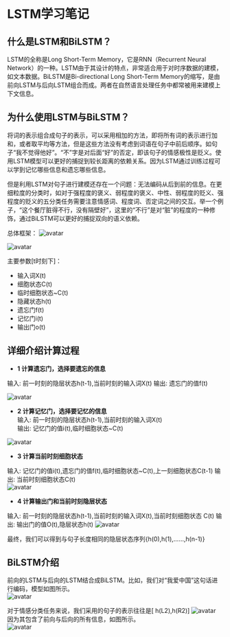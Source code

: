 # LSTM学习笔记


## 什么是LSTM和BiLSTM？  
LSTM的全称是Long Short-Term Memory，它是RNN（Recurrent Neural Network）的一种。LSTM由于其设计的特点，非常适合用于对时序数据的建模，如文本数据。BiLSTM是Bi-directional Long Short-Term Memory的缩写，是由前向LSTM与后向LSTM组合而成。两者在自然语言处理任务中都常被用来建模上下文信息。  

## 为什么使用LSTM与BiLSTM？  
将词的表示组合成句子的表示，可以采用相加的方法，即将所有词的表示进行加和，或者取平均等方法，但是这些方法没有考虑到词语在句子中前后顺序。如句子“我不觉得他好”。“不”字是对后面“好”的否定，即该句子的情感极性是贬义。使用LSTM模型可以更好的捕捉到较长距离的依赖关系。因为LSTM通过训练过程可以学到记忆哪些信息和遗忘哪些信息。

但是利用LSTM对句子进行建模还存在一个问题：无法编码从后到前的信息。在更细粒度的分类时，如对于强程度的褒义、弱程度的褒义、中性、弱程度的贬义、强程度的贬义的五分类任务需要注意情感词、程度词、否定词之间的交互。举一个例子，“这个餐厅脏得不行，没有隔壁好”，这里的“不行”是对“脏”的程度的一种修饰，通过BiLSTM可以更好的捕捉双向的语义依赖。  
  
总体框架：
![avatar](/pic/1.jpg)  

![avatar](/pic/2.jpg)  

主要参数[t时刻下]：  
  
*    输入词X(t) 
*    细胞状态C(t)
*    临时细胞状态~C(t)
*    隐藏状态h(t)
*    遗忘门f(t)
*    记忆门i(t)
*    输出门o(t)

  
## 详细介绍计算过程  

*   **1 计算遗忘门，选择要遗忘的信息**

输入:  前一时刻的隐层状态h(t-1),当前时刻的输入词X(t)
输出:  遗忘门的值f(t)  

![avatar](/pic/3.jpg)  
  
*   **2  计算记忆门，选择要记忆的信息**  
输入:  前一时刻的隐层状态h(t-1),当前时刻的输入词X(t)  
输出:  记忆门的值i(t),临时细胞状态~C(t)  

![avatar](/pic/4.jpg)  
  
*   **3  计算当前时刻细胞状态**    

输入:  记忆门的值i(t),遗忘门的值f(t),临时细胞状态~C(t),上一刻细胞状态C(t-1)
输出:  当前时刻细胞状态C(t)  
![avatar](/pic/5.jpg)  

*   **4  计算输出门和当前时刻隐层状态**    

输入:  前一时刻的隐层状态h(t-1),当前时刻的输入词X(t),当前时刻细胞状态 C(t)
输出:  输出门的值O(t),隐层状态h(t) 
![avatar](/pic/6.jpg)  



最终，我们可以得到与句子长度相同的隐层状态序列{h(0),h(1),......,h(n-1)}

##  BiLSTM介绍
前向的LSTM与后向的LSTM结合成BiLSTM。比如，我们对“我爱中国”这句话进行编码，模型如图所示。  
![avatar](/pic/7.jpg)  

对于情感分类任务来说，我们采用的句子的表示往往是[ h(L2),h(R2)]
![avatar](/pic/8.jpg)  
因为其包含了前向与后向的所有信息，如图所示。  
![avatar](/pic/9.jpg)  

